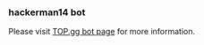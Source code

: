 ### hackerman14 bot

Please visit [TOP.gg bot page](https://top.gg/bot/619613322903420929) for more information.
